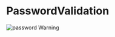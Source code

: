 # PasswordValidation

![password](https://user-images.githubusercontent.com/36407710/83993741-f2e95d00-a971-11ea-805f-ca638988aadc.png)
Warning
